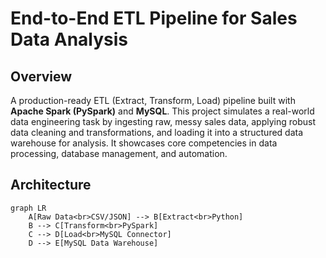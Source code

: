 # End-to-End ETL Pipeline for Sales Data Analysis

## Overview
A production-ready ETL (Extract, Transform, Load) pipeline built with **Apache Spark (PySpark)** and **MySQL**. This project simulates a real-world data engineering task by ingesting raw, messy sales data, applying robust data cleaning and transformations, and loading it into a structured data warehouse for analysis. It showcases core competencies in data processing, database management, and automation.

## Architecture
```mermaid
graph LR
    A[Raw Data<br>CSV/JSON] --> B[Extract<br>Python]
    B --> C[Transform<br>PySpark]
    C --> D[Load<br>MySQL Connector]
    D --> E[MySQL Data Warehouse]
